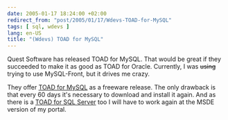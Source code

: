 ```yaml
---
date: 2005-01-17 18:24:00 +02:00
redirect_from: "post/2005/01/17/Wdevs-TOAD-for-MySQL"
tags: [ sql, wdevs ]
lang: en-US
title: "(Wdevs) TOAD for MySQL"
---
```


Quest Software has released TOAD for MySQL. That would be great if they
succeeded to make it as good as TOAD for Oracle. Currently, I was
<s>using</s> trying to use MySQL-Front, but it drives me crazy.

They offer [TOAD
for MySQL](http://www.toadsoft.com/toadmysql/toad_mysql.htm) as a freeware release. The only drawback is that every 60 days
it's necessary to download and install it again. And as there is a [TOAD for SQL
Server](http://www.toadsoft.com/toadsqlserver/toad_sqlserver.htm) too I will have to work again at the MSDE version of my portal.
